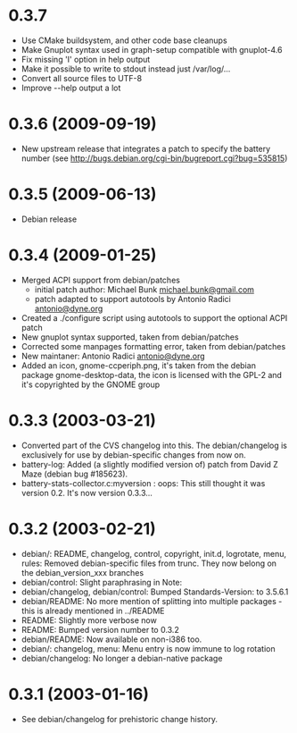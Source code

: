 0.3.7
=====
* Use CMake buildsystem, and other code base cleanups
* Make Gnuplot syntax used in graph-setup compatible with gnuplot-4.6
* Fix missing 'I' option in help output
* Make it possible to write to stdout instead just /var/log/...
* Convert all source files to UTF-8
* Improve --help output a lot

0.3.6 (2009-09-19)
=====
* New upstream release that integrates a patch to specify the battery number
  (see http://bugs.debian.org/cgi-bin/bugreport.cgi?bug=535815)

0.3.5 (2009-06-13)
=====
* Debian release

0.3.4 (2009-01-25)
=====
* Merged ACPI support from debian/patches
  - initial patch author: Michael Bunk <michael.bunk@gmail.com>
  - patch adapted to support autotools by Antonio Radici <antonio@dyne.org>
* Created a ./configure script using autotools to support the optional
  ACPI patch
* New gnuplot syntax supported, taken from debian/patches
* Corrected some manpages formatting error, taken from debian/patches
* New maintaner: Antonio Radici <antonio@dyne.org>
* Added an icon, gnome-ccperiph.png, it's taken from the debian
  package gnome-desktop-data, the icon is licensed with the GPL-2 and
  it's copyrighted by the GNOME group

0.3.3 (2003-03-21)
=====
* Converted part of the CVS changelog into this.  The debian/changelog
  is exclusively for use by debian-specific changes from now on.
* battery-log: Added (a slightly modified version of) patch from
  David Z Maze (debian bug #185623).
* battery-stats-collector.c:myversion : oops: This still thought it
  was version 0.2. It's now version 0.3.3...

0.3.2 (2003-02-21)
=====
* debian/: README, changelog, control, copyright, init.d, logrotate,
  menu, rules: Removed debian-specific files from trunc.  They now
  belong on the debian_version_xxx branches
* debian/control: Slight paraphrasing in Note:
* debian/changelog, debian/control: Bumped Standards-Version: to 3.5.6.1
* debian/README: No more mention of splitting into multiple packages -
  this is already mentioned in ../README
* README: Slightly more verbose now
* README: Bumped version number to 0.3.2
* debian/README: Now available on non-i386 too.
* debian/: changelog, menu: Menu entry is now immune to log rotation
* debian/changelog: No longer a debian-native package

0.3.1 (2003-01-16)
=====
* See debian/changelog for prehistoric change history.
